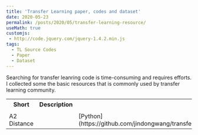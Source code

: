 ```yaml
---
title: 'Transfer Learning paper, codes and dataset'
date: 2020-05-23
permalink: /posts/2020/05/transfer-learning-resource/
useMath: true
customjs:
 - http://code.jquery.com/jquery-1.4.2.min.js
tags:
  - TL Source Codes
  - Paper
  - Dataset
---
```


 Searching for transfer leanring code is time-consuming and requires efforts. I collected some the basic resources
that is commonly used by transfer learning community. 
<!-- This expression: $\vec{F} = \frac{d \vec{p}}{dt} = m \frac{d \vec{v}}{dt} = m \vec{a}$ -->

 <table style="width:100%">
  <tr>
    <th>Short</th>
    <th>Description</th>
    <th>Links</th>
  </tr>

  <tr>
    <td></td>
    <td></td>
    <td></td>
  </tr>
  
  <tr>
    <td>A2 Distance</td>
    <td></td>
    <td>[Python](https://github.com/jindongwang/transferlearning/blob/master/code/distance/proxy_a_distance.py)</td>
  </tr>
</table> 



